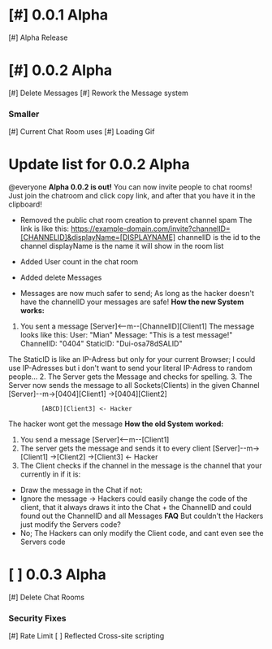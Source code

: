 # [#] 0.0.1 Alpha
[#] Alpha Release
# [#] 0.0.2 Alpha
[#] Delete Messages
[#] Rework the Message system
### Smaller
[#] Current Chat Room uses
[#] Loading Gif
# Update list for 0.0.2 Alpha
@everyone **Alpha 0.0.2 is out!**
You can now invite people to chat rooms!
Just join the chatroom and click copy link, and after that you have it in the clipboard!
- Removed the public chat room creation to prevent channel spam
The link is like this:
https://example-domain.com/invite?channelID=[CHANNELID]&displayName=[DISPLAYNAME]
channelID is the id to the channel
displayName is the name it will show in the room list

- Added User count in the chat room
- Added delete Messages
- Messages are now much safer to send; As long as the hacker doesn't have the channelID your messages are safe!
**How the new System works:**
1. You sent a message
[Server]<--m--[ChannelID][Client1]
The message looks like this:
User: "Mian"
Message: "This is a test message!"
ChannelID: "0404"
StaticID: "Dui-osa78dSALID"

The StaticID is like an IP-Adress but only for your current Browser; I could use IP-Adresses but i don't want to send your literal IP-Adress to random people...
2. The Server gets the Message and checks for spelling.
3. The Server now sends the message to all Sockets(Clients) in the given Channel
[Server]--m->[0404][Client1]
           ->[0404][Client2]
             
             [ABCD][Client3] <- Hacker
The hacker wont get the message
**How the old System worked:**
1. You send a message
[Server]<--m--[Client1]
2. The server gets the message and sends it to every client
[Server]--m->[Client1]
           ->[Client2]
           ->[Client3] <- Hacker
3. The Client checks if the channel in the message is the channel that your currently in
if it is:
- Draw the message in the Chat
if not:
- Ignore the message
-> Hackers could easily change the code of the client, that it always draws it into the Chat + the ChannelID and could found out the ChannelID and all Messages
**FAQ**
But couldn't the Hackers just modify the Servers code?
- No; The Hackers can only modify the Client code, and cant even see the Servers code
# [ ] 0.0.3 Alpha
[#] Delete Chat Rooms 
### Security Fixes
[#] Rate Limit
[ ] Reflected Cross-site scripting